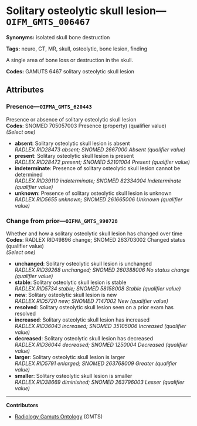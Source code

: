 # Solitary osteolytic skull lesion—`OIFM_GMTS_006467`

**Synonyms:** isolated skull bone destruction

**Tags:** neuro, CT, MR, skull, osteolytic, bone lesion, finding

A single area of bone loss or destruction in the skull.

**Codes:** GAMUTS 6467 solitary osteolytic skull lesion

## Attributes

### Presence—`OIFMA_GMTS_620443`

Presence or absence of solitary osteolytic skull lesion  
**Codes**: SNOMED 705057003 Presence (property) (qualifier value)  
*(Select one)*

- **absent**: Solitary osteolytic skull lesion is absent  
_RADLEX RID28473 absent; SNOMED 2667000 Absent (qualifier value)_
- **present**: Solitary osteolytic skull lesion is present  
_RADLEX RID28472 present; SNOMED 52101004 Present (qualifier value)_
- **indeterminate**: Presence of solitary osteolytic skull lesion cannot be determined  
_RADLEX RID39110 indeterminate; SNOMED 82334004 Indeterminate (qualifier value)_
- **unknown**: Presence of solitary osteolytic skull lesion is unknown  
_RADLEX RID5655 unknown; SNOMED 261665006 Unknown (qualifier value)_

### Change from prior—`OIFMA_GMTS_990728`

Whether and how a solitary osteolytic skull lesion has changed over time  
**Codes**: RADLEX RID49896 change; SNOMED 263703002 Changed status (qualifier value)  
*(Select one)*

- **unchanged**: Solitary osteolytic skull lesion is unchanged  
_RADLEX RID39268 unchanged; SNOMED 260388006 No status change (qualifier value)_
- **stable**: Solitary osteolytic skull lesion is stable  
_RADLEX RID5734 stable; SNOMED 58158008 Stable (qualifier value)_
- **new**: Solitary osteolytic skull lesion is new  
_RADLEX RID5720 new; SNOMED 7147002 New (qualifier value)_
- **resolved**: Solitary osteolytic skull lesion seen on a prior exam has resolved  
- **increased**: Solitary osteolytic skull lesion has increased  
_RADLEX RID36043 increased; SNOMED 35105006 Increased (qualifier value)_
- **decreased**: Solitary osteolytic skull lesion has decreased  
_RADLEX RID36044 decreased; SNOMED 1250004 Decreased (qualifier value)_
- **larger**: Solitary osteolytic skull lesion is larger  
_RADLEX RID5791 enlarged; SNOMED 263768009 Greater (qualifier value)_
- **smaller**: Solitary osteolytic skull lesion is smaller  
_RADLEX RID38669 diminished; SNOMED 263796003 Lesser (qualifier value)_

---

**Contributors**

- [Radiology Gamuts Ontology](https://gamuts.net/) (GMTS)